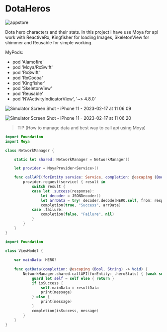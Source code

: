 # DotaHeros

![appstore](https://user-images.githubusercontent.com/63160825/219557863-220ac759-0273-471f-9e28-283fb3793134.png)

Dota hero characters and their stats. In this project i have use Moya for api work with ReactiveRx, Kingfisher for loading Images, SkeletonView for shimmer and Reusable for simple working.

MyPods:

+ pod 'Alamofire'
+ pod 'Moya/RxSwift'
+ pod 'RxSwift'
+ pod 'RxCocoa'
+ pod 'Kingfisher'
+ pod 'SkeletonView'
+ pod 'Reusable'
+ pod 'NVActivityIndicatorView', '~> 4.8.0'

![Simulator Screen Shot - iPhone 11 - 2023-02-17 at 11 06 09](https://user-images.githubusercontent.com/63160825/219558302-415c6d32-9bcd-442a-9cc8-4706030959b3.png)

![Simulator Screen Shot - iPhone 11 - 2023-02-17 at 11 06 20](https://user-images.githubusercontent.com/63160825/219558331-cfad6750-68ab-41a5-a744-8e2434b5d861.png)

> TIP (How to manage data and best way to call api using Moya)

```swift
import Foundation
import Moya

class NetworkManager {

    static let shared: NetworkManager = NetworkManager()

    let provider = MoyaProvider<Service>()

    func callAPI(forEntity service: Service, completion: @escaping (Bool, String, HERO?) -> Void) {
        provider.request(service) { result in
            switch result {
            case let .success(response):
                let decoder = JSONDecoder()
                let arrData = try! decoder.decode(HERO.self, from: response.data)
                completion(true, "Success", arrData)
            case .failure:
                completion(false, "Failure", nil)
            }
        }
    }
}
```

```swift
import Foundation

class ViewModel {
    
    var mainData: HERO?
    
    func getData(completion: @escaping (Bool, String) -> Void) {
        NetworkManager.shared.callAPI(forEntity: .heroStats) { [weak self] isSuccess, message, resultData in
            guard let self = self else { return }
            if isSuccess {
                self.mainData = resultData
                print(message)
            } else {
                print(message)
            }
            completion(isSuccess, message)
        }
    }
}
```
